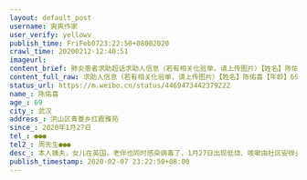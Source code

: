 ```yaml
---
layout: default_post
username: 爽爽作家
user_verify: yellowv
publish_time: FriFeb0723:22:50+08002020
crawl_time: 20200212-12:40:51
imageurl: 
content_brief: 肺炎患者求助超话求助人信息（若有相关化验单，请上传图片）【姓名】陈佑喜【年龄】69【所在城市】武汉【所在小区、社区】洪山区青菱乡红霞雅苑【患病时间】2020年1月27日【联系方式】●●●【其他紧急联系人】周先生 ●●●【病情描述】 本人姨夫，女儿在英国，老伴也同时感染 ...全文
content_full_raw: 求助人信息（若有相关化验单，请上传图片）【姓名】陈佑喜【年龄】69【所在城市】武汉【所在小区、社区】洪山区青菱乡红霞雅苑【患病时间】2020年1月27日【联系方式】●●●【其他紧急联系人】周先生●●●【病情描述】本人姨夫，女儿在英国，老伴也同时感染病毒了，1月27日出现低烧、咳嗽由社区安排去医院做了CT，肺部出现明显白斑，去第七医院作核酸检测排号直到今天没有接到医院通知作核酸检测，2月4日起体温高烧至38.5度，咳嗽时痰中带血了！到现在病人只能老伴两人在家吃药隔离！希望大家帮助能够及时入院治疗！
status_url: https://m.weibo.cn/status/4469473442379222
name_: 陈佑喜
age_: 69
city_: 武汉
address_: 洪山区青菱乡红霞雅苑
since_: 2020年1月27日
tel_: ●●●
tel2_: 周先生●●●
desc_: 本人姨夫，女儿在英国，老伴也同时感染病毒了，1月27日出现低烧、咳嗽由社区安排去医院做了CT，肺部出现明显白斑，去第七医院作核酸检测排号直到今天没有接到医院通知作核酸检测，2月4日起体温高烧至38.5度，咳嗽时痰中带血了！到现在病人只能老伴两人在家吃药隔离！希望大家帮助能够及时入院治疗！
publish_timestamp: 2020-02-07 23:22:50+08:00
---
```

